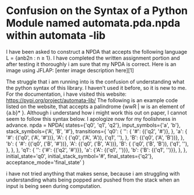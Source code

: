 
# Confusion on the Syntax of a Python Module named automata.pda.npda within automata -lib

I have been asked to construct a NPDA that accepts the following language L = {anb2n : n ≥ 1}. I have completed the written assignment portion and after testing it thoroughly i am sure that my NPDA is correct. Here is an image using JFLAP:
    [enter image description here][1]

The struggle that i am running into is the confusion of understanding what the python syntax of this library. I haven't used it before, so it is new to me. For the documentation, i have visited this website: https://pypi.org/project/automata-lib/
The following is an example code listed on the website, that accepts a palindrome {wwR | w is an element of {a.b}* }. Although i understand how i might work this out on paper, I cannot seem to follow this syntax below. I apologize now for my foolishness in advance.
npda = NPDA(
    states={'q0', 'q1', 'q2'},
    input_symbols={'a', 'b'},
    stack_symbols={'A', 'B', '#'},
    transitions={
        'q0': {
            '': {
                '#': {('q2', '#')},
            },
            'a': {
                '#': {('q0', ('A', '#'))},
                'A': {
                    ('q0', ('A', 'A')),
                    ('q1', ''),
                },
                'B': {('q0', ('A', 'B'))},
            },
            'b': {
                '#': {('q0', ('B', '#'))},
                'A': {('q0', ('B', 'A'))},
                'B': {
                    ('q0', ('B', 'B')),
                    ('q1', ''),
                },
            },
        },
        'q1': {
            '': {'#': {('q2', '#')}},
            'a': {'A': {('q1', '')}},
            'b': {'B': {('q1', '')}},
        },
    },
    initial_state='q0',
    initial_stack_symbol='#',
    final_states={'q2'},
    acceptance_mode='final_state'
)

i have not tried anything that makes sense, because i am struggling with understanding whats being popped and pushed from the stack when an input is being seen during computation.

        